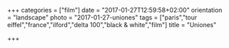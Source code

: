 +++
categories = ["film"]
date = "2017-01-27T12:59:58+02:00"
orientation = "landscape"
photo = "2017-01-27-uniones"
tags = ["paris","tour eiffel","france","ilford","delta 100","black & white","film"]
title = "Uniones"

+++
